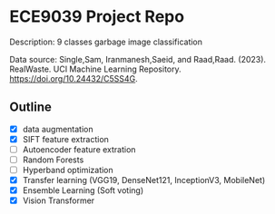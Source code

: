 # ECE9039 Project Repo

Description:  9 classes garbage image classification

Data source: Single,Sam, Iranmanesh,Saeid, and Raad,Raad. (2023). RealWaste. UCI Machine Learning Repository. https://doi.org/10.24432/C5SS4G.

## Outline
- [x] data augmentation
- [x] SIFT feature extraction
- [ ] Autoencoder feature extration
- [ ] Random Forests
- [ ] Hyperband optimization
- [x] Transfer learning (VGG19, DenseNet121, InceptionV3, MobileNet)
- [x] Ensemble Learning (Soft voting)
- [x] Vision Transformer